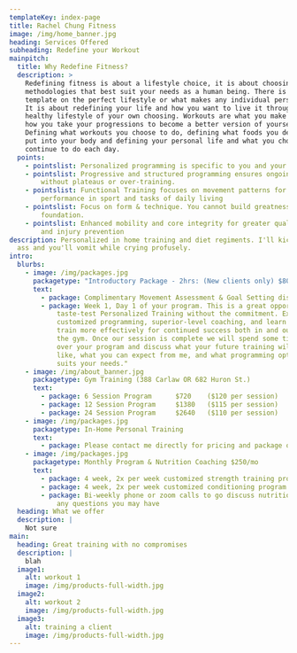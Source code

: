 ```yaml
---
templateKey: index-page
title: Rachel Chung Fitness
image: /img/home_banner.jpg
heading: Services Offered
subheading: Redefine your Workout
mainpitch:
  title: Why Redefine Fitness?
  description: >
    Redefining fitness is about a lifestyle choice, it is about choosing
    methodologies that best suit your needs as a human being. There is no
    template on the perfect lifestyle or what makes any individual person happy.
    It is about redefining your life and how you want to live it through a
    healthy lifestyle of your own choosing. Workouts are what you make of it and
    how you take your progressions to become a better version of yourself.
    Defining what workouts you choose to do, defining what foods you decide to
    put into your body and defining your personal life and what you choose to
    continue to do each day.  
  points:
    - pointslist: Personalized programming is specific to you and your goals.
    - pointslist: Progressive and structured programming ensures ongoing success
        without plateaus or over-training.
    - pointslist: Functional Training focuses on movement patterns for superior
        performance in sport and tasks of daily living
    - pointslist: Focus on form & technique. You cannot build greatness on a shaky
        foundation.
    - pointslist: Enhanced mobility and core integrity for greater quality of movement
        and injury prevention
description: Personalized in home training and diet regiments. I'll kick your
  ass and you'll vomit while crying profusely.
intro:
  blurbs:
    - image: /img/packages.jpg
      packagetype: "Introductory Package - 2hrs: (New clients only) $80"
      text:
        - package: Complimentary Movement Assessment & Goal Setting discussion
        - package: Week 1, Day 1 of your program. This is a great opportunity to
            taste-test Personalized Training without the commitment. Experience
            customized programming, superior-level coaching, and learn how to
            train more effectively for continued success both in and outside of
            the gym. Once our session is complete we will spend some time going
            over your program and discuss what your future training will look
            like, what you can expect from me, and what programming option best
            suits your needs."
    - image: /img/about_banner.jpg
      packagetype: Gym Training (388 Carlaw OR 682 Huron St.)
      text:
        - package: 6 Session Program      $720    ($120 per session)
        - package: 12 Session Program     $1380   ($115 per session)
        - package: 24 Session Program     $2640   ($110 per session)
    - image: /img/packages.jpg
      packagetype: In-Home Personal Training
      text:
        - package: Please contact me directly for pricing and package options.
    - image: /img/packages.jpg
      packagetype: Monthly Program & Nutrition Coaching $250/mo
      text:
        - package: 4 week, 2x per week customized strength training program
        - package: 4 week, 2x per week customized conditioning program
        - package: Bi-weekly phone or zoom calls to go discuss nutrition, form checks and
            any questions you may have
  heading: What we offer
  description: |
    Not sure
main:
  heading: Great training with no compromises
  description: |
    blah
  image1:
    alt: workout 1
    image: /img/products-full-width.jpg
  image2:
    alt: workout 2
    image: /img/products-full-width.jpg
  image3:
    alt: training a client
    image: /img/products-full-width.jpg
---
```

